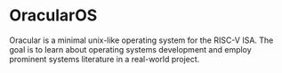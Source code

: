 # OracularOS

Oracular is a minimal unix-like operating system for the RISC-V ISA. The goal is
to learn about operating systems development and employ prominent systems
literature in a real-world project.
